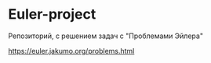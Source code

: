 # Euler-project

Репозиторий, с решением задач с "Проблемами Эйлера"

https://euler.jakumo.org/problems.html
